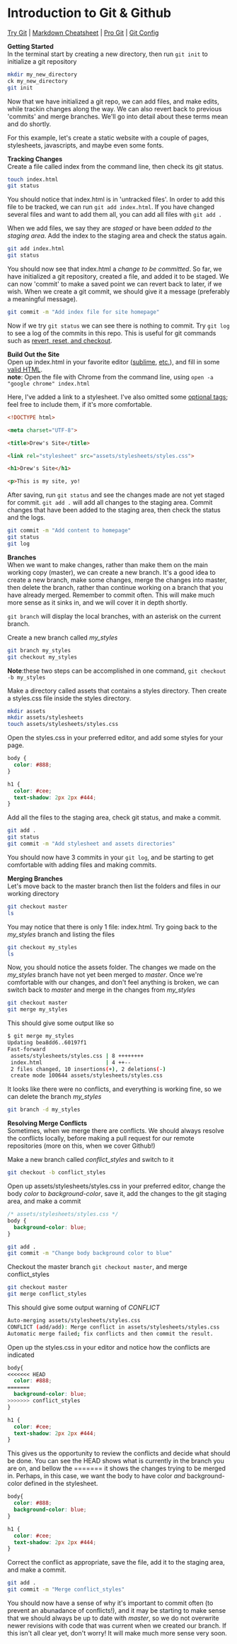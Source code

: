 # Introduction to Git & Github

[Try Git](http://try.github.io/levels/1/challenges/1) | 
[Markdown Cheatsheet](https://github.com/adam-p/markdown-here/wiki/Markdown-Cheatsheet#links) | 
[Pro Git](http://git-scm.com/book) | 
[Git Config](http://cheat.errtheblog.com/s/git)  
  
__Getting Started__  
In the terminal start by creating a new directory, then run `git init` to initialize a git repository  
```bash
mkdir my_new_directory
ck my_new_directory
git init
```  
Now that we have initialized a git repo, we can add files, and make edits, while trackin changes along the way. We can also revert back to previous 'commits' and merge branches. We'll go into detail about these terms mean and do shortly.  
  
For this example, let's create a static website with a couple of pages, stylesheets, javascripts, and maybe even some fonts.    
  
  __Tracking Changes__  
Create a file called index from the command line, then check its git status.  
```bash
touch index.html  
git status  
```  
You should notice that index.html is in 'untracked files'. In order to add this file to be tracked, we can run `git add index.html`. If you have changed several files and want to add them all, you can add all files with `git add .`  
  
When we add files, we say they are _staged_ or have been _added to the staging area_. Add the index to the staging area and check the status again.  
```bash
git add index.html
git status
```   
You should now see that index.html a _change to be committed_. So far, we have initialized a git repository, created a file, and added it to be staged. We can now 'commit' to make a saved point we can revert back to later, if we wish. When we create a git commit, we should give it a message (preferably a meaningful message).  
```bash
git commit -m "Add index file for site homepage"
```  
Now if we try `git status` we can see there is nothing to commit. Try `git log` to see a log of the commits in this repo. This is useful for git commands such as [revert, reset, and checkout](http://schacon.github.io/gitbook/4_undoing_in_git_-_reset,_checkout_and_revert.html).  
  
__Build Out the Site__  
Open up index.html in your favorite editor ([sublime](https://www.sublimetext.com/docs/2/osx_command_line.html), [etc.](http://www.vim.org/)), and fill in some [valid HTML](http://validator.w3.org/).  
**note**: Open the file with Chrome from the command line, using `open -a "google chrome" index.html`  
  
Here, I've added a link to a stylesheet. I've also omitted some [optional tags](https://google-styleguide.googlecode.com/svn/trunk/htmlcssguide.xml); feel free to include them, if it's more comfortable.
```html
<!DOCTYPE html>

<meta charset="UTF-8">

<title>Drew's Site</title>

<link rel="stylesheet" src="assets/stylesheets/styles.css">

<h1>Drew's Site</h1>

<p>This is my site, yo!
```  
  
After saving, run `git status` and see the changes made are not yet staged for commit. `git add .` will add all changes to the staging area. Commit changes that have been added to the staging area, then check the status and the logs.  
```bash
git commit -m "Add content to homepage"
git status
git log
``` 
  
__Branches__  
When we want to make changes, rather than make them on the main working copy (master), we can create a new branch. It's a good idea to create a new branch, make some changes, merge the changes into master, then delete the branch, rather than continue working on a branch that you have already merged. Remember to commit often. This will make much more sense as it sinks in, and we will cover it in depth shortly.  

`git branch` will display the local branches, with an asterisk on the current branch.  
  
Create a new branch called *my_styles*  
```bash  
git branch my_styles  
git checkout my_styles  
```  
**Note**:these two steps can be accomplished in one command, `git checkout -b my_styles`  
  
Make a directory called assets that contains a styles directory. Then create a styles.css file inside the styles directory.  
```bash
mkdir assets  
mkdir assets/stylesheets
touch assets/stylesheets/styles.css
```  
Open the styles.css in your preferred editor, and add some styles for your page.  
```css
body {
  color: #888;
}

h1 {
  color: #cee;
  text-shadow: 2px 2px #444;
}
```  
Add all the files to the staging area, check git status, and make a commit.  
```bash
git add .
git status
git commit -m "Add stylesheet and assets directories"
```  
  
You should now have 3 commits in your `git log`, and be starting to get comfortable with adding files and making commits.  
  
__Merging Branches__  
Let's move back to the master branch then list the folders and files in our working directory  
```bash
git checkout master
ls
```  
You may notice that there is only 1 file: index.html. Try going back to the *my_styles* branch and listing the files  
```bash
git checkout my_styles
ls
```  
Now, you should notice the assets folder. The changes we made on the *my_styles* branch have not yet been merged to *master*. Once we're comfortable with our changes, and don't feel anything is broken, we can switch back to *master* and merge in the changes from *my_styles*

```bash
git checkout master
git merge my_styles
```  
This should give some output like so  
```bash
$ git merge my_styles
Updating bea8dd6..60197f1
Fast-forward
 assets/stylesheets/styles.css | 8 ++++++++
 index.html                    | 4 ++--
 2 files changed, 10 insertions(+), 2 deletions(-)
 create mode 100644 assets/stylesheets/styles.css
```  
It looks like there were no conflicts, and everything is working fine, so we can delete the branch *my_styles*  
```bash
git branch -d my_styles
```  
__Resolving Merge Conflicts__  
Sometimes, when we merge there are conflicts. We should always resolve the conflicts locally, before making a pull request for our remote repositories (more on this, when we cover Github!)  
  
Make a new branch called *conflict_styles* and switch to it  
```bash
git checkout -b conflict_styles
```  
Open up assets/stylesheets/styles.css in your preferred editor, change the body *color* to *background-color*, save it, add the changes to the git staging area, and make a commit  
```css
/* assets/stylesheets/styles.css */
body {
  background-color: blue;
}
```  
```bash
git add .
git commit -m "Change body background color to blue"
```  
Checkout the master branch `git checkout master`, and merge conflict_styles  
```bash
git checkout master
git merge conflict_styles
```  
This should give some output warning of *CONFLICT*  
```bash
Auto-merging assets/stylesheets/styles.css
CONFLICT (add/add): Merge conflict in assets/stylesheets/styles.css
Automatic merge failed; fix conflicts and then commit the result.
```  
Open up the styles.css in your editor and notice how the conflicts are indicated  
```css
body{
<<<<<<< HEAD
  color: #888;
=======
  background-color: blue;
>>>>>>> conflict_styles
}

h1 {
  color: #cee;
  text-shadow: 2px 2px #444;
}
```  
This gives us the opportunity to review the conflicts and decide what should be done. You can see the HEAD shows what is currently in the branch you are on, and bellow the ======= it shows the changes trying to be merged in. Perhaps, in this case, we want the body to have color *and* background-color defined in the stylesheet.  
```css
body{
  color: #888;
  background-color: blue;
}

h1 {
  color: #cee;
  text-shadow: 2px 2px #444;
}
```  
Correct the conflict as appropriate, save the file, add it to the staging area, and make a commit. 
```bash
git add .
git commit -m "Merge conflict_styles"
```  
You should now have a sense of why it's important to commit often (to prevent an abunadance of conflicts!), and it may be starting to make sense that we should always be up to date with *master*, so we do not overwrite newer revisions with code that was current when we created our branch. If this isn't all clear yet, don't worry! It will make much more sense very soon.  

